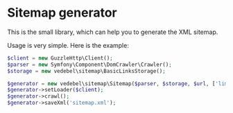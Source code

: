 # Sitemap generator
This is the small library, which can help you to generate the XML sitemap.

Usage is very simple. Here is the example:

```php
$client = new GuzzleHttp\Client();
$parser = new Symfony\Component\DomCrawler\Crawler();
$storage = new vedebel\sitemap\BasicLinksStorage();

$generator = new vedebel\sitemap\Sitemap($parser, $storage, $url, ['limit' => 200, 'debug' => 1]);
$generator->setLoader($client);
$generator->crawl();
$generator->saveXml('sitemap.xml');
```
